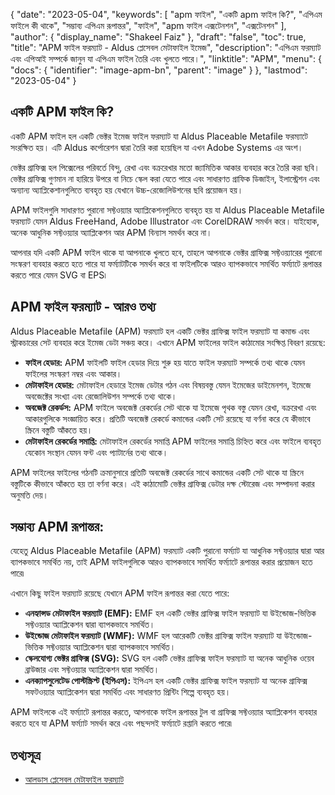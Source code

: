 {
  "date": "2023-05-04",
  "keywords": [
"apm ফাইল",
"একটি apm ফাইল কি?",
"এপিএম ফাইলে কী থাকে",
"সম্ভাব্য এপিএম রূপান্তর",
"ফাইল",
"apm ফাইল এক্সটেনশন",
"এক্সটেনশন"
],
  "author": {
    "display_name": "Shakeel Faiz"
},
  "draft": "false",
  "toc": true,
  "title": "APM ফাইল ফরম্যাট - Aldus প্লেসেবল মেটাফাইল ইমেজ",
  "description": "এপিএম ফরম্যাট এবং এপিআই সম্পর্কে জানুন যা এপিএম ফাইল তৈরি এবং খুলতে পারে।",
  "linktitle": "APM",
  "menu": {
    "docs": {
      "identifier": "image-apm-bn",
      "parent": "image"
}
},
  "lastmod": "2023-05-04"
}

## একটি APM ফাইল কি?

একটি APM ফাইল হল একটি ভেক্টর ইমেজ ফাইল ফরম্যাট যা Aldus Placeable Metafile ফরম্যাটে সংরক্ষিত হয়। এটি Aldus কর্পোরেশন দ্বারা তৈরি করা হয়েছিল যা এখন Adobe Systems এর অংশ।

ভেক্টর গ্রাফিক্স হল পিক্সেলের পরিবর্তে বিন্দু, রেখা এবং বক্ররেখার মতো জ্যামিতিক আকার ব্যবহার করে তৈরি করা ছবি। ভেক্টর গ্রাফিক্স গুণমান না হারিয়ে উপরে বা নিচে স্কেল করা যেতে পারে এবং সাধারণত গ্রাফিক ডিজাইন, ইলাস্ট্রেশন এবং অন্যান্য অ্যাপ্লিকেশানগুলিতে ব্যবহৃত হয় যেখানে উচ্চ-রেজোলিউশনের ছবি প্রয়োজন হয়।

APM ফাইলগুলি সাধারণত পুরানো সফ্টওয়্যার অ্যাপ্লিকেশনগুলিতে ব্যবহৃত হয় যা Aldus Placeable Metafile ফরম্যাট যেমন Aldus FreeHand, Adobe Illustrator এবং CorelDRAW সমর্থন করে। যাইহোক, অনেক আধুনিক সফ্টওয়্যার অ্যাপ্লিকেশন আর APM বিন্যাস সমর্থন করে না।

আপনার যদি একটি APM ফাইল থাকে যা আপনাকে খুলতে হবে, তাহলে আপনাকে ভেক্টর গ্রাফিক্স সফ্টওয়্যারের পুরানো সংস্করণ ব্যবহার করতে হতে পারে যা ফর্ম্যাটটিকে সমর্থন করে বা ফাইলটিকে আরও ব্যাপকভাবে সমর্থিত ফর্ম্যাটে রূপান্তর করতে পারে যেমন SVG বা EPS৷

## APM ফাইল ফরম্যাট - আরও তথ্য

Aldus Placeable Metafile (APM) ফরম্যাট হল একটি ভেক্টর গ্রাফিক্স ফাইল ফরম্যাট যা কমান্ড এবং স্ট্রাকচারের সেট ব্যবহার করে ইমেজ ডেটা সঞ্চয় করে। এখানে APM ফাইলের ফাইল কাঠামোর সংক্ষিপ্ত বিবরণ রয়েছে:

- **ফাইল হেডার:** APM ফাইলটি ফাইল হেডার দিয়ে শুরু হয় যাতে ফাইল ফরম্যাট সম্পর্কে তথ্য থাকে যেমন ফাইলের সংস্করণ নম্বর এবং আকার।
- **মেটাফাইল হেডার:** মেটাফাইল হেডারে ইমেজ ডেটার গঠন এবং বিষয়বস্তু যেমন ইমেজের ডাইমেনশন, ইমেজে অবজেক্টের সংখ্যা এবং রেজোলিউশন সম্পর্কে তথ্য থাকে।
- **অবজেক্ট রেকর্ডস:** APM ফাইলে অবজেক্ট রেকর্ডের সেট থাকে যা ইমেজে পৃথক বস্তু যেমন রেখা, বক্ররেখা এবং আকারগুলিকে সংজ্ঞায়িত করে। প্রতিটি অবজেক্ট রেকর্ডে কমান্ডের একটি সেট রয়েছে যা বর্ণনা করে যে কীভাবে স্ক্রিনে বস্তুটি আঁকতে হয়।
- **মেটাফাইল রেকর্ডের সমাপ্তি:** মেটাফাইল রেকর্ডের সমাপ্তি APM ফাইলের সমাপ্তি চিহ্নিত করে এবং ফাইলে ব্যবহৃত যেকোন সংস্থান যেমন ফন্ট এবং প্যাটার্নের তথ্য থাকে।

APM ফাইলের ফাইলের গঠনটি ক্রমানুসারে প্রতিটি অবজেক্ট রেকর্ডের সাথে কমান্ডের একটি সেট থাকে যা স্ক্রিনে বস্তুটিকে কীভাবে আঁকতে হয় তা বর্ণনা করে। এই কাঠামোটি ভেক্টর গ্রাফিক্স ডেটার দক্ষ স্টোরেজ এবং সম্পাদনা করার অনুমতি দেয়।

## সম্ভাব্য APM রূপান্তর:

যেহেতু Aldus Placeable Metafile (APM) ফরম্যাট একটি পুরানো ফর্ম্যাট যা আধুনিক সফ্টওয়্যার দ্বারা আর ব্যাপকভাবে সমর্থিত নয়, তাই APM ফাইলগুলিকে আরও ব্যাপকভাবে সমর্থিত ফর্ম্যাটে রূপান্তর করার প্রয়োজন হতে পারে৷

এখানে কিছু ফাইল ফরম্যাট রয়েছে যেখানে APM ফাইল রূপান্তর করা যেতে পারে:

- **এনহ্যান্সড মেটাফাইল ফরম্যাট (EMF):** EMF হল একটি ভেক্টর গ্রাফিক্স ফাইল ফরম্যাট যা উইন্ডোজ-ভিত্তিক সফ্টওয়্যার অ্যাপ্লিকেশন দ্বারা ব্যাপকভাবে সমর্থিত।
- **উইন্ডোজ মেটাফাইল ফরম্যাট (WMF):** WMF হল আরেকটি ভেক্টর গ্রাফিক্স ফাইল ফরম্যাট যা উইন্ডোজ-ভিত্তিক সফ্টওয়্যার অ্যাপ্লিকেশন দ্বারা ব্যাপকভাবে সমর্থিত।
- **স্কেলযোগ্য ভেক্টর গ্রাফিক্স (SVG):** SVG হল একটি ভেক্টর গ্রাফিক্স ফাইল ফরম্যাট যা অনেক আধুনিক ওয়েব ব্রাউজার এবং সফ্টওয়্যার অ্যাপ্লিকেশন দ্বারা সমর্থিত।
- **এনক্যাপসুলেটেড পোস্টস্ক্রিপ্ট (ইপিএস):** ইপিএস হল একটি ভেক্টর গ্রাফিক্স ফাইল ফরম্যাট যা অনেক গ্রাফিক্স সফটওয়্যার অ্যাপ্লিকেশন দ্বারা সমর্থিত এবং সাধারণত প্রিন্টিং শিল্পে ব্যবহৃত হয়।

APM ফাইলকে এই ফর্ম্যাটে রূপান্তর করতে, আপনাকে ফাইল রূপান্তর টুল বা গ্রাফিক্স সফ্টওয়্যার অ্যাপ্লিকেশন ব্যবহার করতে হবে যা APM ফর্ম্যাট সমর্থন করে এবং পছন্দসই ফর্ম্যাটে রপ্তানি করতে পারে৷

## তথ্যসূত্র
* [আলডাস প্লেসেবল মেটাফাইল ফরম্যাট](https://ftp.zx.net.nz/pub/archive/ftp.microsoft.com/MISC/KB/en-us/129/658.HTM)


